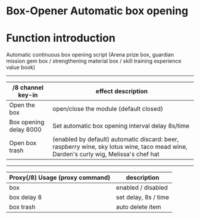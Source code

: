 Box-Opener Automatic box opening
======

# Function introduction

Automatic continuous box opening script (Arena prize box, guardian mission gem box / strengthening material box / skill training experience value book)

------

/8 channel key-in | effect description
--- | ---
Open the box | open/close the module (default closed)
Box opening delay 8000 | Set automatic box opening interval delay 8s/time
Open box trash | (enabled by default) automatic discard: beer, raspberry wine, sky lotus wine, taco mead wine, Darden's curly wig, Melissa's chef hat

------

Proxy(/8) Usage (proxy command) | description
--- | ---
box | enabled / disabled
box delay 8 | set delay, 8s / time
box trash | auto delete item


